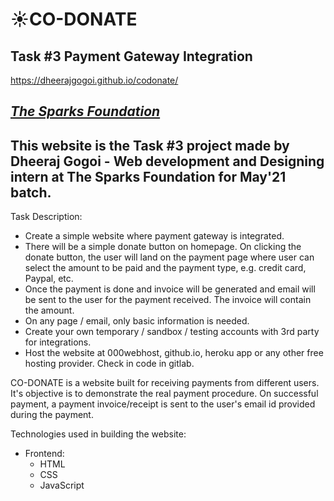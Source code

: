 # ☀CO-DONATE
## Task #3 Payment Gateway Integration
https://dheerajgogoi.github.io/codonate/
## ***[The Sparks Foundation](https://www.linkedin.com/company/the-sparks-foundation/mycompany/)***

## This website is the Task #3 project made by Dheeraj Gogoi - Web development and Designing intern at The Sparks Foundation for May'21 batch.

Task Description:
- Create a simple website where payment gateway is integrated.
- There will be a simple donate button on homepage. On clicking the donate button, the user will land on the payment page where user can select the amount to be paid and the payment type, e.g. credit card, Paypal, etc.
- Once the payment is done and invoice will be generated and email will be sent to the user for the payment received. The invoice will contain the amount.
- On any page / email, only basic information is needed.
- Create your own temporary / sandbox / testing accounts with 3rd party for integrations.
- Host the website at 000webhost, github.io, heroku app or any
other free hosting provider. Check in code in gitlab.


CO-DONATE is a website built for receiving payments from different users. It's objective is to demonstrate the real payment procedure. On successful payment, a payment invoice/receipt is sent to the user's email id provided during the payment.

Technologies used in building the website:
- Frontend:
  - HTML
  - CSS
  - JavaScript

